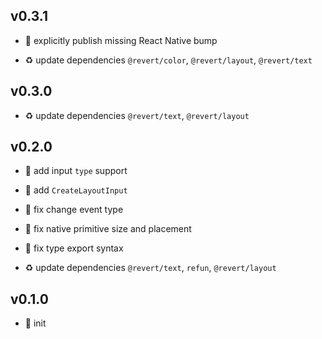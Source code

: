 ## v0.3.1

* 🐞 explicitly publish missing React Native bump

* ♻️ update dependencies `@revert/color`, `@revert/layout`, `@revert/text`

## v0.3.0

* ♻️ update dependencies `@revert/text`, `@revert/layout`

## v0.2.0

* 🌱 add input `type` support

* 🌱 add `CreateLayoutInput`

* 🐞 fix change event type

* 🐞 fix native primitive size and placement

* 🐞 fix type export syntax

* ♻️ update dependencies `@revert/text`, `refun`, `@revert/layout`

## v0.1.0

* 🐣 init
